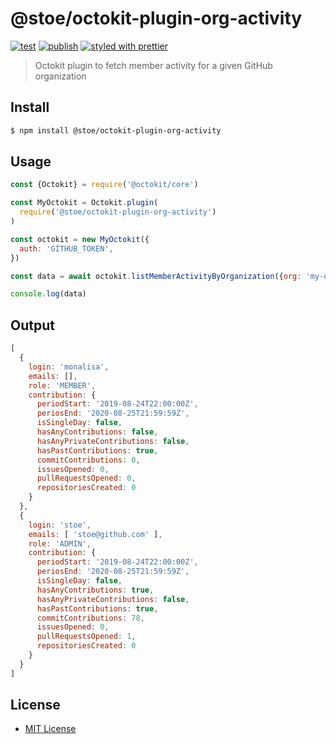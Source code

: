 # @stoe/octokit-plugin-org-activity

[![test](https://github.com/stoe/octokit-plugin-org-activity/workflows/test/badge.svg)](https://github.com/stoe/octokit-plugin-org-activity/actions?query=workflow%3Atest) [![publish](https://github.com/stoe/octokit-plugin-org-activity/workflows/publish/badge.svg)](https://github.com/stoe/octokit-plugin-org-activity/actions?query=workflow%3Apublish) [![styled with prettier](https://img.shields.io/badge/styled_with-prettier-ff69b4.svg)](https://github.com/prettier/prettier)

> Octokit plugin to fetch member activity for a given GitHub organization

## Install

```sh
$ npm install @stoe/octokit-plugin-org-activity
```

## Usage

```js
const {Octokit} = require('@octokit/core')

const MyOctokit = Octokit.plugin(
  require('@stoe/octokit-plugin-org-activity')
)

const octokit = new MyOctokit({
  auth: 'GITHUB_TOKEN',
})

const data = await octokit.listMemberActivityByOrganization({org: 'my-org'})

console.log(data)
```

## Output

```js
[
  {
    login: 'monalisa',
    emails: [],
    role: 'MEMBER',
    contribution: {
      periodStart: '2019-08-24T22:00:00Z',
      periosEnd: '2020-08-25T21:59:59Z',
      isSingleDay: false,
      hasAnyContributions: false,
      hasAnyPrivateContributions: false,
      hasPastContributions: true,
      commitContributions: 0,
      issuesOpened: 0,
      pullRequestsOpened: 0,
      repositoriesCreated: 0
    }
  },
  {
    login: 'stoe',
    emails: [ 'stoe@github.com' ],
    role: 'ADMIN',
    contribution: {
      periodStart: '2019-08-24T22:00:00Z',
      periosEnd: '2020-08-25T21:59:59Z',
      isSingleDay: false,
      hasAnyContributions: true,
      hasAnyPrivateContributions: false,
      hasPastContributions: true,
      commitContributions: 78,
      issuesOpened: 0,
      pullRequestsOpened: 1,
      repositoriesCreated: 0
    }
  }
]
```

## License

- [MIT License](./license)
